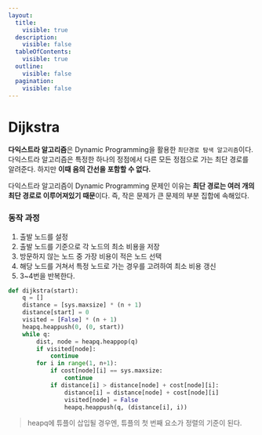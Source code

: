 ```yaml
---
layout:
  title:
    visible: true
  description:
    visible: false
  tableOfContents:
    visible: true
  outline:
    visible: false
  pagination:
    visible: false
---
```


# Dijkstra

**다익스트라 알고리즘**은 Dynamic Programming을 활용한 `최단경로 탐색 알고리즘`이다.  다익스트라 알고리즘은 특정한 하나의 정점에서 다른 모든 정점으로 가는 최단 경로를 알려준다. 하지만 **이때 음의 간선을 포함할 수 없다.**

다익스트라 알고리즘이 Dynamic Programming 문제인 이유는 **최단 경로는 여러 개의 최단 경로로 이루어져있기 때문**이다. 즉, 작은 문제가 큰 문제의 부분 집합에 속해있다.

### 동작 과정

1. 출발 노드를 설정
2. 출발 노드를 기준으로 각 노드의 최소 비용을 저장
3. 방문하지 않는 노드 중 가장 비용이 적은 노드 선택
4. 해당 노드를 거쳐서 특정 노드로 가는 경우를 고려하여 최소 비용 갱신
5. 3\~4번을 반복한다.

```python
def dijkstra(start):
    q = []
    distance = [sys.maxsize] * (n + 1)
    distance[start] = 0
    visited = [False] * (n + 1)
    heapq.heappush(0, (0, start))
    while q:
        dist, node = heapq.heappop(q)
        if visited[node]:
            continue
        for i in range(1, n+1):
            if cost[node][i] == sys.maxsize:
                continue
            if distance[i] > distance[node] + cost[node][i]:
                distance[i] = distance[node] + cost[node][i]
                visited[node] = False
                heapq.heappush(q, (distance[i], i))
```

> heapq에 튜플이 삽입될 경우엔, 튜플의 첫 번째 요소가 정렬의 기준이 된다.
